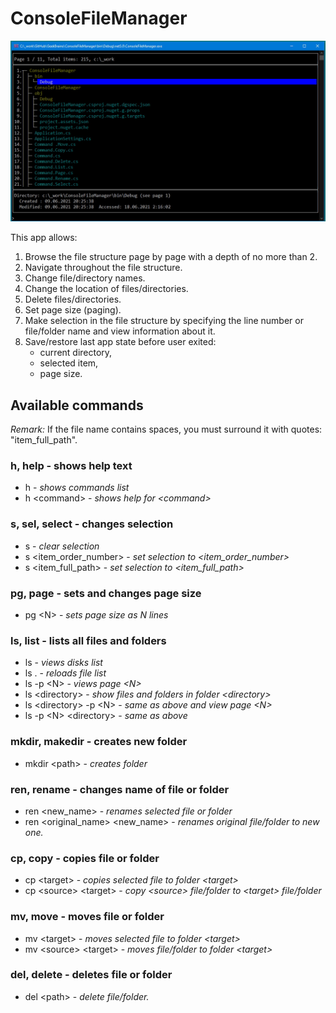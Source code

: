 # ConsoleFileManager

![](app_example.jpg)

This app allows: 
1. Browse the file structure page by page with a depth of no more than 2.  
2. Navigate throughout the file structure. 
3. Change file/directory names. 
4. Change the location of files/directories.
5. Delete files/directories.
6. Set page size (paging).
7. Make selection in the file structure by specifying the line number or file/folder name and view information about it.
6. Save/restore last app state before user exited: 
    - current directory,
    - selected item,
    - page size.


## Available commands

*Remark:* If the file name contains spaces, you must surround it with quotes: "item_full_path".

###  h, help         - shows help text

- h           - *shows commands list*
- h &lt;command&gt; - *shows help for &lt;command&gt;*

### s, sel, select  - changes selection

- s                   - *clear selection*
- s &lt;item_order_number&gt; - *set selection to &lt;item_order_number&gt;*
- s &lt;item_full_path&gt; - *set selection to &lt;item_full_path&gt;*

### pg, page        - sets and changes page size

- pg &lt;N&gt; - *sets page size as N lines*

###  ls, list        - lists all files and folders

- ls                  - *views disks list*
- ls .                - *reloads file list*
- ls -p &lt;N&gt;             - *views page &lt;N&gt;*
- ls &lt;directory&gt;      - *show files and folders in folder &lt;directory&gt;*
- ls &lt;directory&gt; -p &lt;N&gt; - *same as above and view page &lt;N&gt;*
- ls -p &lt;N&gt; &lt;directory&gt; - *same as above*

###  mkdir, makedir  - creates new folder

- mkdir &lt;path&gt; - *creates folder*

###  ren, rename     - changes name of file or folder

- ren &lt;new_name&gt;                  - *renames selected file or folder*
- ren &lt;original_name&gt; &lt;new_name&gt;  - *renames original file/folder to new one.*


### cp, copy        - copies file or folder

- cp &lt;target&gt;          - *copies selected file to folder &lt;target&gt;*
- cp &lt;source&gt; &lt;target&gt; - *copy &lt;source&gt; file/folder to &lt;target&gt; file/folder*

### mv, move        - moves file or folder

- mv &lt;target&gt;          - *moves selected file to folder &lt;target&gt;*
- mv &lt;source&gt; &lt;target&gt; - *moves file/folder to folder &lt;target&gt;*

### del, delete     - deletes file or folder

- del &lt;path&gt; - *delete file/folder.*
